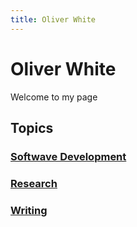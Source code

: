 ```yaml
---
title: Oliver White
---
```

# Oliver White

Welcome to my page



## Topics

### [Softwave Development](https://oliwhi.github.io/oliver_white/software)

### [Research](https://oliwhi.github.io/oliver_white/research)

### [Writing](https://oliwhi.github.io/oliver_white/writing)